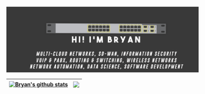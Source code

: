 ![Cover Github](https://raw.githubusercontent.com/brianxfury/brianxfury/master/COVER%20GITHUB%20copy.png)

 | <a href="https://github.com/brianxfury/github-readme-stats"><img align="center" src="https://github-readme-stats.vercel.app/api?username=brianxfury&show_icons=true&include_all_commits=true&theme=prussian&hide_border=true" alt="Bryan's github stats" /></a> | <a href="https://github.com/brianxfury/github-readme-stats"><img align="center" src="https://github-readme-stats.vercel.app/api/top-langs/?username=brianxfury&layout=compact&theme=graywhite&hide_border=true" /></a> |
| ------------- | ------------- |
